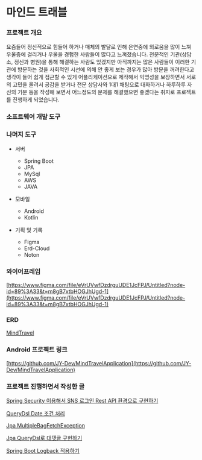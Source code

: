 # 마인드 트래블

### 프로젝트 개요

요즘들어 정신적으로 힘들어 하거나 매체의 발달로 인해 은연중에 외로움을 많이 느껴 우울증에 걸리거나 우울을 경험한 사람들이 많다고 느껴졌습니다. 전문적인 기관(상담소, 정신과 병원)을 통해 해결하는 사람도 있겠지만 아직까지는 많은 사람들이 이러한 기관에 방문하는 것을 사회적인 시선에 의해 안 좋게 보는 경우가 많아 방문을 꺼려한다고 생각이 들어 쉽게 접근할 수 있게 어플리케이션으로 제작해서 익명성을 보장하면서 서로의 고민을 올려서 공감을 받거나  전문 상담사와 1대1 채팅으로 대화하거나 하루하루 자신의 기분 등을 작성해 보면서  어느정도의 문제를 해결했으면 좋겠다는 취지로 프로젝트를 진행하게 되었습니다.

### 소프트웨어 개발 도구

### 

### 나머지 도구

- 서버
    - Spring Boot
    - JPA
    - MySql
    - AWS
    - JAVA

- 모바일
    - Android
    - Kotlin
    

- 기획 및 기록
    - Figma
    - Erd-Cloud
    - Noton
    

### 와이어프레임

[https://www.figma.com/file/eVrUVwfDzdrguUDE1JcFPJ/Untitled?node-id=89%3A33&t=m8gB7xtbHOGJhUgd-1](https://www.figma.com/file/eVrUVwfDzdrguUDE1JcFPJ/Untitled?node-id=89%3A33&t=m8gB7xtbHOGJhUgd-1)

### ERD

[MindTravel](https://www.erdcloud.com/d/TPdEDQWooRWKrJDnZ)

### Android 프로젝트 링크

[https://github.com/JY-Dev/MindTravelApplication](https://github.com/JY-Dev/MindTravelApplication)

### 프로젝트 진행하면서 작성한 글

[Spring Security 이용해서 SNS 로그인 Rest API 환경으로 구현하기](https://velog.io/@kjy0302014/Spring-Security-이용해서-SNS-로그인-Rest-API-환경으로-구현하기)

[QueryDsl Date 조건 처리](https://velog.io/@kjy0302014/QueryDsl-Date-조건-처리)

[Jpa MultipleBagFetchException](https://velog.io/@kjy0302014/Jpa-MultipleBagFetchException)

[Jpa QueryDsl로 대댓글 구현하기](https://velog.io/@kjy0302014/Jpa-QueryDsl로-대댓글-구현하기)

[Spring Boot Logback 적용하기](https://velog.io/@kjy0302014/Spring-Boot-LogBack-%EC%A0%81%EC%9A%A9%ED%95%98%EA%B8%B0)

